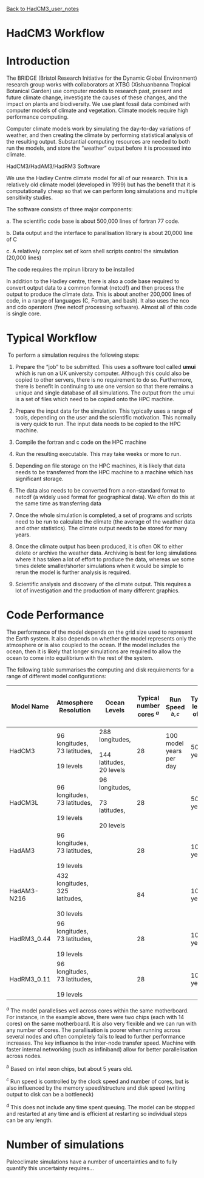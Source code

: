 [Back to HadCM3_user_notes](HadCM3_user_notes.md)

# HadCM3 Workflow

# Introduction

The BRIDGE (Bristol Research Initiative for the Dynamic Global Environment) research group works with collaborators at XTBG (Xishuanbanna Tropical Botanical Garden) use computer models to research past, present and future climate change, investigate the causes of these changes, and the impact on plants and biodiversity. We use plant fossil data combined with computer models of climate and vegetation. Climate models require high performance computing.

Computer climate models work by simulating the day-to-day variations of weather, and then creating the climate by performing statistical analysis of the resulting output. Substantial computing resources are needed to both run the models, and store the “weather” output before it is processed into climate.

HadCM3/HadAM3/HadRM3 Software

We use the Hadley Centre climate model for all of our research. This is a relatively old climate model (developed in 1999) but has the benefit that it is computationally cheap so that we can perform long simulations and multiple sensitivity studies.

The software consists of three major components:

a. The scientific code base is about 500,000 lines of fortran 77 code.

b. Data output and the interface to parallisation library is about 20,000 line of C

c. A relatively complex set of korn shell scripts control the simulation (20,000 lines)

The code requires the mpirun library to be installed

In addition to the Hadley centre, there is also a code base required to convert output data to a common format (netcdf) and then process the output to produce the climate data. This is about another 200,000 lines of code, in a range of languages (C, Fortran, and bash). It also uses the nco and cdo operators (free netcdf processing software). Almost all of this code is single core.


# Typical Workflow

 To perform a simulation requires the following steps:

1. Prepare the “job” to be submitted. This uses a software tool called **umui** which is run on a UK university computer. Although this could also be copied to other servers, there is no requirement to do so. Furthermore, there is benefit in continuing to use one version so that there remains a unique and single database of all simulations. The output from the umui is a set of files which need to be copied onto the HPC machine.

2. Prepare the input data for the simulation. This typically uses a range of tools, depending on the user and the scientific motivation. This normally is very quick to run. The input data needs to be copied to the HPC machine.

3. Compile the fortran and c code on the HPC machine

4. Run the resulting executable. This may take weeks or more to run.

5. Depending on file storage on the HPC machines, it is likely that data needs to be transferred from the HPC machine to a machine which has significant storage.

6. The data also needs to be converted from a non-standard format to netcdf (a widely used format for geographical data). We often do this at the same time as transferring data

7. Once the whole simulation is completed, a set of programs and scripts need to be run to calculate the climate (the average of the weather data and other statistics). The climate output needs to be stored for many years.

8. Once the climate output has been produced, it is often OK to either delete or archive the weather data. Archiving is best for long simulations where it has taken a lot of effort to produce the data, whereas we some times delete smaller/shorter simulations when it would be simple to rerun the model is further analysis is required.

9. Scientific analysis and discovery of the climate output. This requires a lot of investigation and the production of many different graphics.

# Code Performance

The performance of the model depends on the grid size used to represent the Earth system. It also depends on whether the model represents only the atmosphere or is also coupled to the ocean. If the model includes the ocean, then it is likely that longer simulations are required to allow the ocean to come into equilibrium with the rest of the system.

The following table summarises the computing and disk requirements for a range of different model configurations:

| Model Name  | Atmosphere Resolution                           | Ocean Levels                                         | Typical number cores $^a$ | Run Speed $^{b,c}$      | Typical length of run | Typical Duration of run $^d$ | Total number of core hours | Typical Amount of raw “weather” output | Typical Amount of climate output |
| ----------- | ----------------------------------------------- | ---------------------------------------------------- | ------------------------- | ----------------------- | --------------------- | ---------------------------- | -------------------------- | -------------------------------------- | -------------------------------- |
| HadCM3      | 96 longitudes, 73 latitudes,<br><br>19 levels   | 288 longitudes,<br><br>144 latitudes, 20 levels      | 28                        | 100 model years per day | 5000 years            | 7 weeks                      |                            |                                        |                                  |
| HadCM3L     | 96 longitudes, 73 latitudes,<br><br>19 levels   | 96 longitudes,<br><br>73 latitudes,<br><br>20 levels | 28                        |                         | 5000 years            |                              |                            |                                        |                                  |
| HadAM3      | 96 longitudes, 73 latitudes,<br><br>19 levels   |                                                      | 28                        |                         | 100 years             |                              |                            |                                        |                                  |
| HadAM3-N216 | 432 longitudes, 325 latitudes,<br><br>30 levels |                                                      | 84                        |                         | 100 years             |                              |                            |                                        |                                  |
| HadRM3_0.44 | 96 longitudes, 73 latitudes,<br><br>19 levels   |                                                      | 28                        |                         | 100 years             |                              |                            |                                        |                                  |
| HadRM3_0.11 | 96 longitudes, 73 latitudes,<br><br>19 levels   |                                                      | 28                        |                         | 100 years             |                              |                            |                                        |                                  |

$^a$ The model parallelises well across cores within the same motherboard. For instance, in the example above, there were two chips (each with 14 cores) on the same motherboard. It is also very flexible and we can run with any number of cores. The parallisation is poorer when running across several nodes and often completely fails to lead to further performance increases. The key influence is the inter-node transfer speed. Machine with faster internal networking (such as infiniband) allow for better parallelisation across nodes.

$^b$ Based on intel xeon chips, but about 5 years old.

$^c$ Run speed is controlled by the clock speed and number of cores, but is also influenced by the memory speed/structure and disk speed (writing output to disk can be a bottleneck)

$^d$ This does not include any time spent queuing. The model can be stopped and restarted at any time and is efficient at restarting so individual steps can be any length.


# Number of simulations

Paleoclimate simulations have a number of uncertainties and to fully quantify this uncertainty requires...

